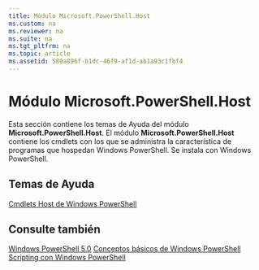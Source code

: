 ```yaml
---
title: Módulo Microsoft.PowerShell.Host
ms.custom: na
ms.reviewer: na
ms.suite: na
ms.tgt_pltfrm: na
ms.topic: article
ms.assetid: 580a896f-b1dc-46f9-af1d-ab1a93c1fbf4
---
```

# Módulo Microsoft.PowerShell.Host
Esta sección contiene los temas de Ayuda del módulo **Microsoft.PowerShell.Host**. El módulo **Microsoft.PowerShell.Host** contiene los cmdlets con los que se administra la característica de programas que hospedan Windows PowerShell. Se instala con Windows PowerShell.

## Temas de Ayuda
[Cmdlets Host de Windows PowerShell](http://go.microsoft.com/fwlink/?LinkID=245859)

## Consulte también
[Windows PowerShell 5.0](Windows-PowerShell-5.0.md)
[Conceptos básicos de Windows PowerShell](https://technet.microsoft.com/en-us/library/4b75f1e4-f327-48f3-92ab-bf5435094d41)
[Scripting con Windows PowerShell](../../getting-started/fundamental/Scripting-with-Windows-PowerShell.md)



<!--HONumber=May16_HO2-->


